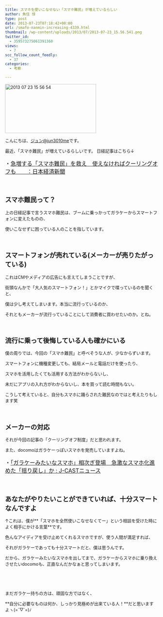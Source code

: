 ```yaml
---
title: スマホを使いこなせない「スマホ難民」が増えているらしい
author: 魚住 惇
type: post
date: 2013-07-23T07:18:42+00:00
url: /smafo-nanmin-increasing-4339.html
thumbnail: /wp-content/uploads/2013/07/2013-07-23_15.56.541.png
twitter_id:
  - 359573275061391360
views:
  - 7
scc_follow_count_feedly:
  - 37
categories:
  - 考察

---
```

<img decoding="async" loading="lazy" title="2013-07-23_15.56.54.png" src="/wp-content/uploads/2013/07/2013-07-23_15.56.54.png" alt="2013 07 23 15 56 54" width="300" height="161" border="0" />

<!--more-->

こんにちは、[ジュン@jun3010me][1]です。

最近、「スマホ難民」が増えているらしいです。 日経記事はこちら↓

<p style="font-size: 18px;">
  ・<a href="http://www.nikkei.com/article/DGXBZO57520570Z10C13A7000000/?dg=1" target="_blank">急増する「スマホ難民」を救え　使えなければクーリングオフも　　：日本経済新聞</a>
</p>

 

## スマホ難民って？

上の日経記事で言うスマホ難民は、ブームに乗っかってガラケーからスマートフォンに変えたものの、

使いこなせずに困っている人のことを指しています。

 

## スマートフォンが売れている(メーカーが売りたがっている)

これはCMやメディアの広告にも言えてしまうことですが、

街頭なんかで「大人気のスマートフォン！」とかマイクで喋っているのを聞くと、

僕は少し考えてしまいます。本当に流行っているのか、

それともメーカーが流行っていることにして消費者に買わせたいのか。とね。

 

## 流行に乗って後悔している人も確かにいる

僕の周りでは、今回の「スマホ難民」と呼べそうな人が、少なからずいます。

スマートフォンに機種変更しても、結局メールと電話だけを使ったり、

スマホを活用したくても活用する方法がわからないし、

未だにアプリの入れ方がわからないし、本を買って読む時間もない。

こうして考えていると、自分もスマホに踊らされた難民なのではと考えたりもします笑

 

## メーカーの対応

それが今回の記事の「クーリングオフ制度」だと思われます。

また、docomoはガラケーっぽいスマホを発売していますよね。

<p style="font-size: 18px;">
  ・<a href="http://www.j-cast.com/2013/05/20175473.html?p=all" target="_blank">「ガラケーみたいなスマホ」相次ぎ登場　急激なスマホ化進めた「揺り戻し」か : J-CASTニュース</a>
</p>

 

## あなたがやりたいことができていれば、十分スマートなんですよ

↑これは、僕が**「スマホを全然使いこなせなくてー」という相談を受けた時によく相手にかける言葉**です。

色んなアイディアを受け止めてくれるスマホですが、使う人間が満足すれば、

それがガラケーであっても十分スマートだと、僕は思うんです。

だから、ガラケーみたいなスマホを出してまで、ガラケーからスマホに乗り換えさせたいdocomoも、正直なんだかなぁと思ってしまいます。

 

 

まだガラケー持ちの方は、頑固な方ではなく、

**自分に必要なものは何か、しっかり見極めが出来ている人！**だと思いますよヽ(=´▽\`=)ﾉ

 [1]: https://twitter.com/jun3010me